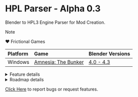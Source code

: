 # HPL Parser - Alpha 0.3
Blender to HPL3 Engine Parser for Mod Creation.

> [!NOTE]
❤️ Frictional Games

| Platform  | Game | Blender Versions |
| :---         |     :---      |         :--- |
| Windows  | [Amnesia: The Bunker](https://store.steampowered.com/app/1944430/Amnesia_The_Bunker/) | [4.0 - 4.3](https://builder.blender.org/download/daily/)

<details>
   
<summary>Feature details</summary>

## Features
1. [ ] Interchangeability HPL Level Editor <=> Blender HPL_Parser
   - [ ] Hpm importer
1. [x] Mod Initialization
1. [ ] Collaborative workflow (user IDs)
1. Full level editor feature set
   - [x] StaticObjects
      - [x] detail meshes
   - [x] Entities
   - [x] Lights
   - [ ] Areas
   - [ ] Particles
   - [ ] Sounds
   - [ ] LightMasks
1. Full material editor feature set
   - [x] SolidDiffuse
   - [ ] ...
1. Full model editor feature set
   - [x] StaticObjects
   - [x] Entities
      - [ ] Animations
      - [ ] ProcAnimations

</details>

<details>
   
<summary>Roadmap details</summary>

## Roadmap
2. [x] v0.1: Basic level decoration. texture, material, model, visual assets export is mostly working.
2. [x] v0.2: Basic interactable entities. i.e.: Prop_Lamp, Prop_Grab... entity file exports are mostly working.
2. [x] v0.3: Mod Initialization.
2. [ ] v0.4: Basic asset imports. game content imports are mostly working.
2. [ ] v0.5: Interchangeability, HPL Parser can read *.hpm files.
2. [ ] v0.6: ...

</details>


[Click Here](https://github.com/rbx775/HplParser/issues) to report bugs or request features.
